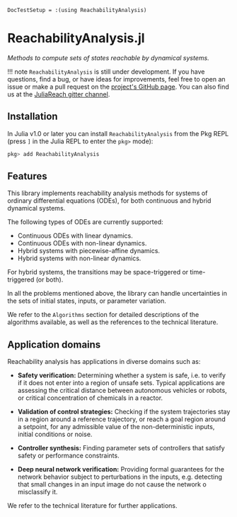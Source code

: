 ```@meta
DocTestSetup = :(using ReachabilityAnalysis)
```

# ReachabilityAnalysis.jl

*Methods to compute sets of states reachable by dynamical systems.*

!!! note
    `ReachabilityAnalysis` is still under development. If you have questions,
    find a bug, or have ideas for improvements, feel free to open an issue or make
    a pull request on the [project's GitHub page](https://github.com/mforets/ReachabilityAnalysis.jl).
    You can also find us at the [JuliaReach gitter channel](https://gitter.im/JuliaReach/Lobby?utm_source=badge&utm_medium=badge&utm_campaign=pr-badge&utm_content=badge).

## Installation

In Julia v1.0 or later you can install `ReachabilityAnalysis` from the Pkg REPL (press `]` in the Julia REPL to enter the `pkg>` mode):

```julia
pkg> add ReachabilityAnalysis
```

## Features

This library implements reachability analysis methods for systems of ordinary
differential equations (ODEs), for both continuous and hybrid dynamical systems.

The following types of ODEs are currently supported:

- Continuous ODEs with linear dynamics.
- Continuous ODEs with non-linear dynamics.
- Hybrid systems with piecewise-affine dynamics.
- Hybrid systems with non-linear dynamics.

For hybrid systems, the transitions may be space-triggered or time-triggered
(or both).

In all the problems mentioned above, the library can handle uncertainties in
the sets of initial states, inputs, or parameter variation.

We refer to the `Algorithms` section for detailed descriptions of the algorithms
available, as well as the references to the technical literature.

## Application domains

Reachability analysis has applications in diverse domains such as:

- **Safety verification:** Determining whether a system is safe, i.e. to verify
  if it does not enter into a region of unsafe sets. Typical applications are
  assessing the critical distance between autonomous vehicles or robots, or critical
  concentration of chemicals in a reactor.

- **Validation of control strategies:** Checking if the system trajectories stay in a
  region around a reference trajectory, or reach a goal region around a setpoint,
  for any admissible value of the non-deterministic inputs, initial conditions
  or noise.

- **Controller synthesis:** Finding parameter sets of controllers that satisfy
  safety or performance constraints.

- **Deep neural network verification:** Providing formal guarantees for the network
  behavior subject to perturbations in the inputs, e.g. detecting that small
  changes in an input image do not cause the network o misclassify it.

We refer to the technical literature for further applications.
